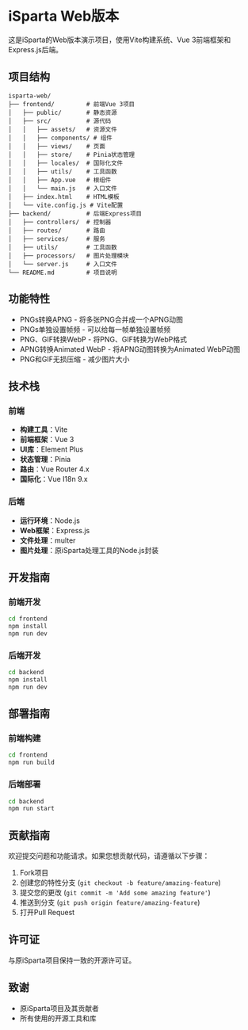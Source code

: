 # iSparta Web版本

这是iSparta的Web版本演示项目，使用Vite构建系统、Vue 3前端框架和Express.js后端。

## 项目结构

```
isparta-web/
├── frontend/         # 前端Vue 3项目
│   ├── public/       # 静态资源
│   ├── src/          # 源代码
│   │   ├── assets/   # 资源文件
│   │   ├── components/ # 组件
│   │   ├── views/    # 页面
│   │   ├── store/    # Pinia状态管理
│   │   ├── locales/  # 国际化文件
│   │   ├── utils/    # 工具函数
│   │   ├── App.vue   # 根组件
│   │   └── main.js   # 入口文件
│   ├── index.html    # HTML模板
│   └── vite.config.js # Vite配置
├── backend/          # 后端Express项目
│   ├── controllers/  # 控制器
│   ├── routes/       # 路由
│   ├── services/     # 服务
│   ├── utils/        # 工具函数
│   ├── processors/   # 图片处理模块
│   └── server.js     # 入口文件
└── README.md         # 项目说明
```

## 功能特性

- PNGs转换APNG - 将多张PNG合并成一个APNG动图
- PNGs单独设置帧频 - 可以给每一帧单独设置帧频
- PNG、GIF转换WebP - 将PNG、GIF转换为WebP格式
- APNG转换Animated WebP - 将APNG动图转换为Animated WebP动图
- PNG和GIF无损压缩 - 减少图片大小

## 技术栈

### 前端
- **构建工具**：Vite
- **前端框架**：Vue 3
- **UI库**：Element Plus
- **状态管理**：Pinia
- **路由**：Vue Router 4.x
- **国际化**：Vue I18n 9.x

### 后端
- **运行环境**：Node.js
- **Web框架**：Express.js
- **文件处理**：multer
- **图片处理**：原iSparta处理工具的Node.js封装

## 开发指南

### 前端开发

```bash
cd frontend
npm install
npm run dev
```

### 后端开发

```bash
cd backend
npm install
npm run dev
```

## 部署指南

### 前端构建

```bash
cd frontend
npm run build
```

### 后端部署

```bash
cd backend
npm run start
```

## 贡献指南

欢迎提交问题和功能请求。如果您想贡献代码，请遵循以下步骤：

1. Fork项目
2. 创建您的特性分支 (`git checkout -b feature/amazing-feature`)
3. 提交您的更改 (`git commit -m 'Add some amazing feature'`)
4. 推送到分支 (`git push origin feature/amazing-feature`)
5. 打开Pull Request

## 许可证

与原iSparta项目保持一致的开源许可证。

## 致谢

- 原iSparta项目及其贡献者
- 所有使用的开源工具和库